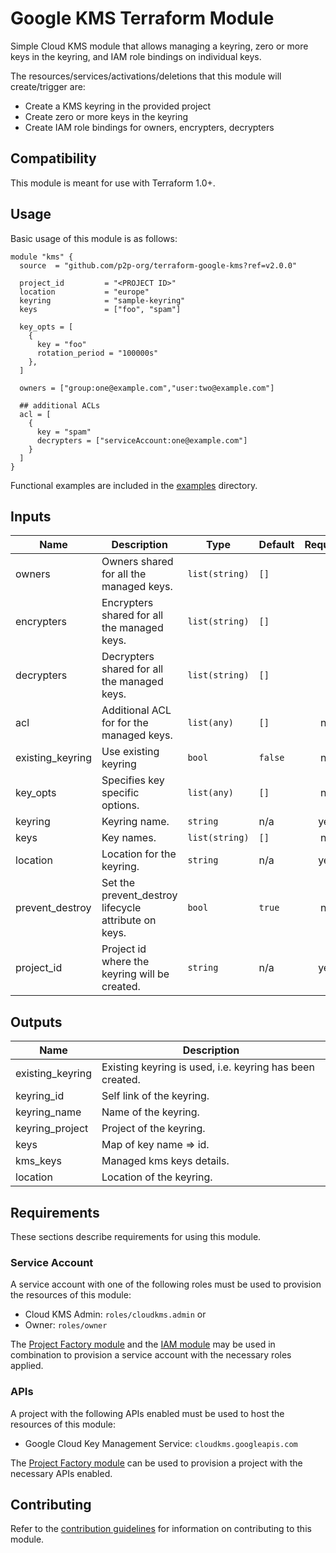 # Google KMS Terraform Module

Simple Cloud KMS module that allows managing a keyring, zero or more keys in the keyring, and IAM role bindings on individual keys.

The resources/services/activations/deletions that this module will create/trigger are:

- Create a KMS keyring in the provided project
- Create zero or more keys in the keyring
- Create IAM role bindings for owners, encrypters, decrypters

## Compatibility
This module is meant for use with Terraform 1.0+.

## Usage

Basic usage of this module is as follows:

```hcl
module "kms" {
  source  = "github.com/p2p-org/terraform-google-kms?ref=v2.0.0"

  project_id         = "<PROJECT ID>"
  location           = "europe"
  keyring            = "sample-keyring"
  keys               = ["foo", "spam"]

  key_opts = [
    {
      key = "foo"
      rotation_period = "100000s"
    },
  ]

  owners = ["group:one@example.com","user:two@example.com"]

  ## additional ACLs
  acl = [
    {
      key = "spam"
      decrypters = ["serviceAccount:one@example.com"]
    }
  ]
}
```

Functional examples are included in the
[examples](./examples/) directory.

<!-- BEGINNING OF PRE-COMMIT-TERRAFORM DOCS HOOK -->
## Inputs

| Name | Description | Type | Default | Required |
|------|-------------|------|---------|:--------:|
| owners | Owners shared for all the managed keys. | `list(string)` | `[]` | | no |
| encrypters | Encrypters shared for all the managed keys. | `list(string)` | `[]` | | no |
| decrypters | Decrypters shared for all the managed keys. | `list(string)` | `[]` | | no |
| acl | Additional ACL for for the managed keys. | `list(any)` | `[]` | no |
| existing\_keyring | Use existing keyring | `bool` | `false` | no |
| key\_opts | Specifies key specific options. | `list(any)` | `[]` | no |
| keyring | Keyring name. | `string` | n/a | yes |
| keys | Key names. | `list(string)` | `[]` | no |
| location | Location for the keyring. | `string` | n/a | yes |
| prevent\_destroy | Set the prevent\_destroy lifecycle attribute on keys. | `bool` | `true` | no |
| project\_id | Project id where the keyring will be created. | `string` | n/a | yes |

## Outputs

| Name | Description |
|------|-------------|
| existing\_keyring | Existing keyring is used, i.e. keyring has been created. |
| keyring\_id | Self link of the keyring. |
| keyring\_name | Name of the keyring. |
| keyring\_project | Project of the keyring. |
| keys | Map of key name => id. |
| kms\_keys | Managed kms keys details. |
| location | Location of the keyring. |

<!-- END OF PRE-COMMIT-TERRAFORM DOCS HOOK -->

## Requirements

These sections describe requirements for using this module.

### Service Account

A service account with one of the following roles must be used to provision
the resources of this module:

- Cloud KMS Admin: `roles/cloudkms.admin` or
- Owner: `roles/owner`

The [Project Factory module][project-factory-module] and the
[IAM module][iam-module] may be used in combination to provision a
service account with the necessary roles applied.

### APIs

A project with the following APIs enabled must be used to host the
resources of this module:

- Google Cloud Key Management Service: `cloudkms.googleapis.com`

The [Project Factory module][project-factory-module] can be used to
provision a project with the necessary APIs enabled.

## Contributing

Refer to the [contribution guidelines](./CONTRIBUTING.md) for
information on contributing to this module.

[iam-module]: https://registry.terraform.io/modules/terraform-google-modules/iam/google
[project-factory-module]: https://registry.terraform.io/modules/terraform-google-modules/project-factory/google
[terraform-provider-gcp]: https://www.terraform.io/docs/providers/google/index.html
[terraform]: https://www.terraform.io/downloads.html
